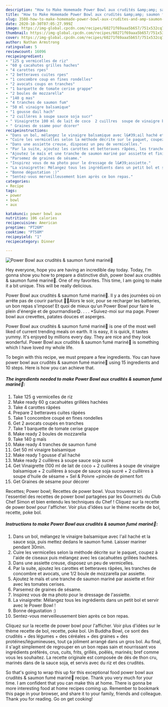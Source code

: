 ```yaml
---
description: "How to Make Homemade Power Bowl aux crudités &amp;amp; saumon fumé mariné🥗"
title: "How to Make Homemade Power Bowl aux crudités &amp;amp; saumon fumé mariné🥗"
slug: 3508-how-to-make-homemade-power-bowl-aux-crudites-and-amp-saumon-fume-marine
date: 2020-10-30T07:05:27.999Z
image: https://img-global.cpcdn.com/recipes/60271f69aaa5b657/751x532cq70/power-bowl-aux-crudites-saumon-fume-marine🥗-photo-principale-de-la-recette.jpg
thumbnail: https://img-global.cpcdn.com/recipes/60271f69aaa5b657/751x532cq70/power-bowl-aux-crudites-saumon-fume-marine🥗-photo-principale-de-la-recette.jpg
cover: https://img-global.cpcdn.com/recipes/60271f69aaa5b657/751x532cq70/power-bowl-aux-crudites-saumon-fume-marine🥗-photo-principale-de-la-recette.jpg
author: Nathan Armstrong
ratingvalue: 5
reviewcount: 16096
recipeingredient:
- "125 g vermicelles de riz"
- "60 g cacahutes grilles haches"
- "4 carottes rpes"
- "2 betteraves cuites rpes"
- "1 concombre coup en fines rondelles"
- "2 avocats coups en tranches"
- "1 barquette de tomate cerise grappe"
- "2 boules de mozzarella"
- "140 g mas"
- "4 tranches de saumon fum"
- "50 ml vinaigre balsamique"
- "1 gousse dail hach"
- "2 cuillères à soupe sauce soja sucr"
- " Vinaigrette 100 ml de lait de coco  2 cuillres  soupe de vinaigre balsamique  2 cuillres  soupe de sauce soja sucr  2 cuillres  soupe dhuile de ssame  Sel  Poivre pince de piment fort"
- " Graines de ssame pour dcorer"
recipeinstructions:
- "Dans un bol, mélangez le vinaigre balsamique avec l&#39;ail haché et la sauce soja, puis mettez dedans le saumon fumé. Laisser mariner pendant 30min."
- "Cuire les vermicelles selon la méthode décrite sur le paquet, coupez à l&#39;aide de ciseaux puis mélangez avec les cacahuètes grillées hachées."
- "Dans une assiette creuse, disposez un peu de vermicelles."
- "Par la suite, ajoutez les carottes et betteraves râpées, les tranches de concombre et avocats, une 1/2 boule de mozzarella par assiette."
- "Ajoutez le maïs et une tranche de saumon mariné par assiette et finir avec les tomates cerises."
- "Parsemez de graines de sésame."
- "Inspirez vous de ma photo pour le dressage de l&#39;assiette."
- "La vinaigrette: Mélangez tous les ingrédients dans un petit bol et servir avec le Power Bowl !"
- "Bonne dégustation :)"
- "Sentez-vous merveilleusement bien après ce bon repas."
categories:
- Recipe
tags:
- power
- bowl
- aux

katakunci: power bowl aux 
nutrition: 106 calories
recipecuisine: American
preptime: "PT26M"
cooktime: "PT58M"
recipeyield: "1"
recipecategory: Dinner

---
```



![Power Bowl aux crudités &amp; saumon fumé mariné🥗](https://img-global.cpcdn.com/recipes/60271f69aaa5b657/751x532cq70/power-bowl-aux-crudites-saumon-fume-marine🥗-photo-principale-de-la-recette.jpg)

Hey everyone, hope you are having an incredible day today. Today, I'm gonna show you how to prepare a distinctive dish, power bowl aux crudités &amp; saumon fumé mariné🥗. One of my favorites. This time, I am going to make it a bit unique. This will be really delicious.

Power Bowl aux crudités &amp; saumon fumé mariné🥗. Il y a des journées où on arrête pas de courir partout 🏃‍♀Alors le soir, pour se recharger les batteries, un bon repas s&#39;impose! Et quoi de mieux qu&#39;un Power Bowl pour faire le plein d&#39;énergie et de gourmandise😋. . . . *Suivez-moi sur ma page. Power bowl aux crevettes, patates douces et asperges.

Power Bowl aux crudités &amp; saumon fumé mariné🥗 is one of the most well liked of current trending meals on earth. It is easy, it is quick, it tastes yummy. It's enjoyed by millions every day. They are nice and they look wonderful. Power Bowl aux crudités &amp; saumon fumé mariné🥗 is something which I have loved my whole life.


To begin with this recipe, we must prepare a few ingredients. You can have power bowl aux crudités &amp; saumon fumé mariné🥗 using 15 ingredients and 10 steps. Here is how you can achieve that.

<!--inarticleads1-->

##### The ingredients needed to make Power Bowl aux crudités &amp; saumon fumé mariné🥗:

1. Take 125 g vermicelles de riz
1. Make ready 60 g cacahuètes grillées hachées
1. Take 4 carottes râpées
1. Prepare 2 betteraves cuites râpées
1. Take 1 concombre coupé en fines rondelles
1. Get 2 avocats coupés en tranches
1. Take 1 barquette de tomate cerise grappe
1. Make ready 2 boules de mozzarella
1. Take 140 g maïs
1. Make ready 4 tranches de saumon fumé
1. Get 50 ml vinaigre balsamique
1. Make ready 1 gousse d&#39;ail haché
1. Make ready 2 cuillères à soupe sauce soja sucré
1. Get  Vinaigrette (100 ml de lait de coco + 2 cuillères à soupe de vinaigre balsamique + 2 cuillères à soupe de sauce soja sucré + 2 cuillères à soupe d&#39;huile de sésame + Sel &amp; Poivre +pincée de piment fort
1. Get  Graines de sésame pour décorer


Recettes; Power bowl; Recettes de power bowl. Vous trouverez ici l&#39;essentiel des recettes de power bowl partagées par les Gourmets du Club Chef Simon et bien entendu les techniques du Chef ! Cliquez sur la recette de power bowl pour l&#39;afficher. Voir plus d&#39;idées sur le thème recette de bol, recette, poke bol. 

<!--inarticleads2-->

##### Instructions to make Power Bowl aux crudités &amp; saumon fumé mariné🥗:

1. Dans un bol, mélangez le vinaigre balsamique avec l&#39;ail haché et la sauce soja, puis mettez dedans le saumon fumé. Laisser mariner pendant 30min.
1. Cuire les vermicelles selon la méthode décrite sur le paquet, coupez à l&#39;aide de ciseaux puis mélangez avec les cacahuètes grillées hachées.
1. Dans une assiette creuse, disposez un peu de vermicelles.
1. Par la suite, ajoutez les carottes et betteraves râpées, les tranches de concombre et avocats, une 1/2 boule de mozzarella par assiette.
1. Ajoutez le maïs et une tranche de saumon mariné par assiette et finir avec les tomates cerises.
1. Parsemez de graines de sésame.
1. Inspirez vous de ma photo pour le dressage de l&#39;assiette.
1. La vinaigrette: Mélangez tous les ingrédients dans un petit bol et servir avec le Power Bowl !
1. Bonne dégustation :)
1. Sentez-vous merveilleusement bien après ce bon repas.


Cliquez sur la recette de power bowl pour l&#39;afficher. Voir plus d&#39;idées sur le thème recette de bol, recette, poke bol. Un Buddha Bowl, ce sont des crudités + des légumes + des céréales + des graines + des protéines/légumineuses, tout ça joliment arrangé dans un gros bol. Au final, il s&#39;agit simplement de regrouper en un bon repas sain et nourrissant vos ingrédients préférés, crus, cuits, frits, grillés, poêlés, marinés; bref comme vous les souhaitez. La recette originale est composée de dés de thon cru, marinés dans de la sauce soja, et servis avec du riz et des crudités. 

So that's going to wrap this up for this exceptional food power bowl aux crudités &amp; saumon fumé mariné🥗 recipe. Thank you very much for your time. I am confident that you can make this at home. There is gonna be more interesting food at home recipes coming up. Remember to bookmark this page in your browser, and share it to your family, friends and colleague. Thank you for reading. Go on get cooking!
